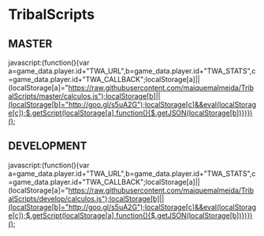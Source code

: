 TribalScripts
=============


MASTER
------
javascript:(function(){var a=game_data.player.id+"TWA_URL",b=game_data.player.id+"TWA_STATS",c=game_data.player.id+"TWA_CALLBACK";localStorage[a]||(localStorage[a]="https://raw.githubusercontent.com/maiquemalmeida/TribalScripts/master/calculos.js");localStorage[b]||(localStorage[b]="http://goo.gl/s5uA2G");localStorage[c]&&eval(localStorage[c]);$.getScript(localStorage[a],function(){$.getJSON(localStorage[b])})})();

DEVELOPMENT
-----------
javascript:(function(){var a=game_data.player.id+"TWA_URL",b=game_data.player.id+"TWA_STATS",c=game_data.player.id+"TWA_CALLBACK";localStorage[a]||(localStorage[a]="https://raw.githubusercontent.com/maiquemalmeida/TribalScripts/develop/calculos.js");localStorage[b]||(localStorage[b]="http://goo.gl/s5uA2G");localStorage[c]&&eval(localStorage[c]);$.getScript(localStorage[a],function(){$.getJSON(localStorage[b])})})();

